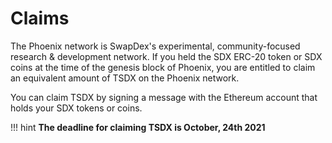 # <b>Claims</b>

The Phoenix network is SwapDex's experimental, community-focused research & development network. If you held the SDX ERC-20 token or SDX coins at the time of the genesis block of Phoenix, you are entitled to claim an equivalent amount of TSDX on the Phoenix network.

You can claim TSDX by signing a message with the Ethereum account that holds your SDX tokens or coins.

!!! hint
    **The deadline for claiming TSDX is October, 24th 2021**